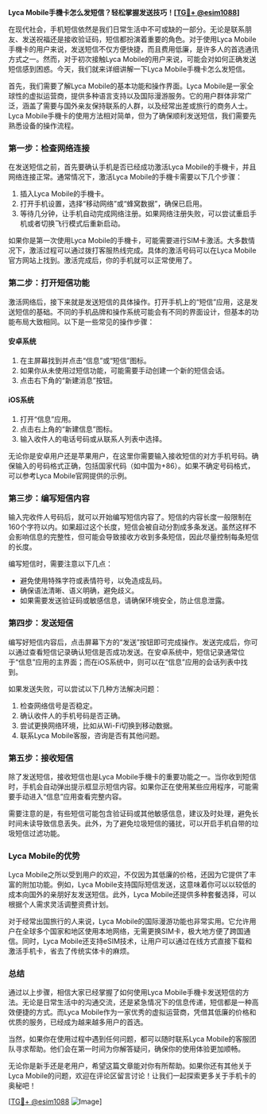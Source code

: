 **Lyca Mobile手機卡怎么发短信？轻松掌握发送技巧！[[TG💪+ @esim1088](https://t.me/s/esim1088)]**

在现代社会，手机短信依然是我们日常生活中不可或缺的一部分。无论是联系朋友、发送祝福还是接收验证码，短信都扮演着重要的角色。对于使用Lyca Mobile手機卡的用户来说，发送短信不仅方便快捷，而且费用低廉，是许多人的首选通讯方式之一。然而，对于初次接触Lyca Mobile的用户来说，可能会对如何正确发送短信感到困惑。今天，我们就来详细讲解一下Lyca Mobile手機卡怎么发短信。

首先，我们需要了解Lyca Mobile的基本功能和操作界面。Lyca Mobile是一家全球性的虚拟运营商，提供多种语言支持以及国际漫游服务。它的用户群体非常广泛，涵盖了需要与国外亲友保持联系的人群，以及经常出差或旅行的商务人士。Lyca Mobile手機卡的使用方法相对简单，但为了确保顺利发送短信，我们需要先熟悉设备的操作流程。

### **第一步：检查网络连接**
在发送短信之前，首先要确认手机是否已经成功激活Lyca Mobile的手機卡，并且网络连接正常。通常情况下，激活Lyca Mobile的手機卡需要以下几个步骤：
1. 插入Lyca Mobile的手機卡。
2. 打开手机设置，选择“移动网络”或“蜂窝数据”，确保已启用。
3. 等待几分钟，让手机自动完成网络注册。如果网络注册失败，可以尝试重启手机或者切换飞行模式后重新启动。

如果你是第一次使用Lyca Mobile的手機卡，可能需要进行SIM卡激活。大多数情况下，激活过程可以通过拨打客服热线完成。具体的激活号码可以在Lyca Mobile官方网站上找到。激活完成后，你的手机就可以正常使用了。

### **第二步：打开短信功能**
激活网络后，接下来就是发送短信的具体操作。打开手机上的“短信”应用，这是发送短信的基础。不同的手机品牌和操作系统可能会有不同的界面设计，但基本的功能布局大致相同。以下是一些常见的操作步骤：

#### **安卓系统**
1. 在主屏幕找到并点击“信息”或“短信”图标。
2. 如果你从未使用过短信功能，可能需要手动创建一个新的短信会话。
3. 点击右下角的“新建消息”按钮。

#### **iOS系统**
1. 打开“信息”应用。
2. 点击右上角的“新建信息”图标。
3. 输入收件人的电话号码或从联系人列表中选择。

无论你是安卓用户还是苹果用户，在这里你需要输入接收短信的对方手机号码。确保输入的号码格式正确，包括国家代码（如中国为+86）。如果不确定号码格式，可以参考Lyca Mobile官网提供的示例。

### **第三步：编写短信内容**
输入完收件人号码后，就可以开始编写短信内容了。短信的内容长度一般限制在160个字符以内。如果超过这个长度，短信会被自动分割成多条发送。虽然这样不会影响信息的完整性，但可能会导致接收方收到多条短信，因此尽量控制每条短信的长度。

编写短信时，需要注意以下几点：
- 避免使用特殊字符或表情符号，以免造成乱码。
- 确保语法清晰、语义明确，避免歧义。
- 如果需要发送验证码或敏感信息，请确保环境安全，防止信息泄露。

### **第四步：发送短信**
编写好短信内容后，点击屏幕下方的“发送”按钮即可完成操作。发送完成后，你可以通过查看短信记录确认短信是否成功发送。在安卓系统中，短信记录通常位于“信息”应用的主界面；而在iOS系统中，则可以在“信息”应用的会话列表中找到。

如果发送失败，可以尝试以下几种方法解决问题：
1. 检查网络信号是否稳定。
2. 确认收件人的手机号码是否正确。
3. 尝试更换网络环境，比如从Wi-Fi切换到移动数据。
4. 联系Lyca Mobile客服，咨询是否有其他问题。

### **第五步：接收短信**
除了发送短信，接收短信也是Lyca Mobile手機卡的重要功能之一。当你收到短信时，手机会自动弹出提示框显示短信内容。如果你正在使用某些应用程序，可能需要手动进入“信息”应用查看完整内容。

需要注意的是，有些短信可能包含验证码或其他敏感信息，建议及时处理，避免长时间未读导致信息丢失。此外，为了避免垃圾短信的骚扰，可以开启手机自带的垃圾短信过滤功能。

### **Lyca Mobile的优势**
Lyca Mobile之所以受到用户的欢迎，不仅因为其低廉的价格，还因为它提供了丰富的附加功能。例如，Lyca Mobile支持国际短信发送，这意味着你可以以较低的成本向国外的亲朋好友发送短信。此外，Lyca Mobile还提供多种套餐选择，可以根据个人需求灵活调整资费计划。

对于经常出国旅行的人来说，Lyca Mobile的国际漫游功能也非常实用。它允许用户在全球多个国家和地区使用本地网络，无需更换SIM卡，极大地方便了跨国通信。同时，Lyca Mobile还支持eSIM技术，让用户可以通过在线方式直接下载和激活手机卡，省去了传统实体卡的麻烦。

### **总结**
通过以上步骤，相信大家已经掌握了如何使用Lyca Mobile手機卡发送短信的方法。无论是日常生活中的沟通交流，还是紧急情况下的信息传递，短信都是一种高效便捷的方式。而Lyca Mobile作为一家优秀的虚拟运营商，凭借其低廉的价格和优质的服务，已经成为越来越多用户的首选。

当然，如果你在使用过程中遇到任何问题，都可以随时联系Lyca Mobile的客服团队寻求帮助。他们会在第一时间为你解答疑问，确保你的使用体验更加顺畅。

无论你是新手还是老用户，希望这篇文章能对你有所帮助。如果你还有其他关于Lyca Mobile的问题，欢迎在评论区留言讨论！让我们一起探索更多关于手机卡的奥秘吧！

[[TG💪+ @esim1088](https://t.me/s/esim1088) ![Image](https://i.postimg.cc/4NQfJmqS/Snipaste-2025-05-13-00-14-12.png)]
